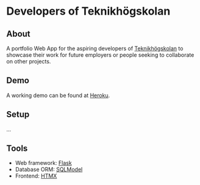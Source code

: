 # Developers of Teknikhögskolan

## About

[teknikhogskolan]: https://teknikhogskolan.se/

A portfolio Web App for the aspiring developers of [Teknikhögskolan][teknikhogskolan] to showcase their work for future employers
or people seeking to collaborate on other projects.

## Demo

[heroku]: https://project-dot.herokuapp.com/

A working demo can be found at [Heroku][heroku].

## Setup

...

## Tools


[flask]: https://flask.palletsprojects.com/en/2.0.x/

[sqlmodel]: https://sqlmodel.tiangolo.com/

[htmx]: https://htmx.org/

- Web framework: [Flask][flask]
- Database ORM: [SQLModel][sqlmodel]
- Frontend: [HTMX][htmx]
